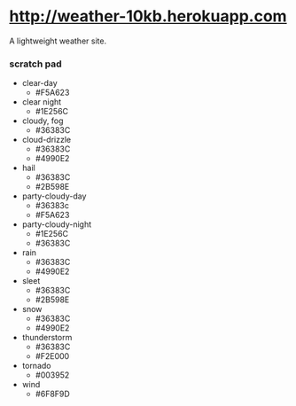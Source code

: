 # http://weather-10kb.herokuapp.com
A lightweight weather site.



### scratch pad

* clear-day
  * #F5A623
* clear night
  * #1E256C
* cloudy, fog
  * #36383C
* cloud-drizzle
  * #36383C
  * #4990E2
* hail
  * #36383C
  * #2B598E
* party-cloudy-day
  * #36383c 
  * #F5A623
* party-cloudy-night
  * #1E256C
  * #36383C
* rain
  * #36383C
  * #4990E2
* sleet
  *  #36383C
  *  #2B598E
* snow
  * #36383C 
  * #4990E2
* thunderstorm
  * #36383C
  * #F2E000
* tornado
  * #003952 
* wind
  * #6F8F9D 

